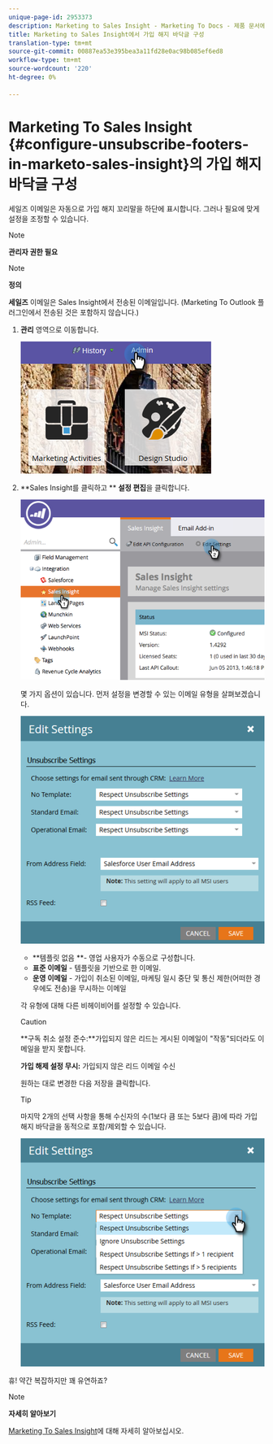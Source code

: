 ```yaml
---
unique-page-id: 2953373
description: Marketing to Sales Insight - Marketing To Docs - 제품 문서에서 가입 해지 바닥글 구성
title: Marketing to Sales Insight에서 가입 해지 바닥글 구성
translation-type: tm+mt
source-git-commit: 00887ea53e395bea3a11fd28e0ac98b085ef6ed8
workflow-type: tm+mt
source-wordcount: '220'
ht-degree: 0%

---
```



# Marketing To Sales Insight {#configure-unsubscribe-footers-in-marketo-sales-insight}의 가입 해지 바닥글 구성

세일즈 이메일은 자동으로 가입 해지 꼬리말을 하단에 표시합니다. 그러나 필요에 맞게 설정을 조정할 수 있습니다.

>[!NOTE]
>
>**관리자 권한 필요**

>[!NOTE]
>
>**정의**
>
>**세일즈** 이메일은 Sales Insight에서 전송된 이메일입니다. (Marketing To Outlook 플러그인에서 전송된 것은 포함하지 않습니다.)

1. **관리** 영역으로 이동합니다.

   ![](assets/one-1.png)

1. **Sales Insight를 클릭하고 ** **설정 편집**&#x200B;을 클릭합니다.

   ![](assets/two-1.png)

   몇 가지 옵션이 있습니다. 먼저 설정을 변경할 수 있는 이메일 유형을 살펴보겠습니다.

   ![](assets/three-1.png)

   * **템플릿 없음 **- 영업 사용자가 수동으로 구성합니다.
   * **표준 이메일**  - 템플릿을 기반으로 한 이메일.
   * **운영 이메일**  - 가입이 취소된 이메일, 마케팅 일시 중단 및 통신 제한(어떠한 경우에도 전송)을 무시하는 이메일

   각 유형에 대해 다른 비헤이비어를 설정할 수 있습니다.

   >[!CAUTION]
   >
   >**구독 취소 설정 준수:**가입되지 않은 리드는 게시된 이메일이 &quot;작동&quot;되더라도 이메일을 받지 못합니다.
   >
   >
   >**가입 해제 설정 무시:** 가입되지 않은 리드 이메일 수신

   원하는 대로 변경한 다음 저장을 클릭합니다.

   >[!TIP]
   >
   >마지막 2개의 선택 사항을 통해 수신자의 수(1보다 큼 또는 5보다 큼)에 따라 가입 해지 바닥글을 동적으로 포함/제외할 수 있습니다.

   ![](assets/four-1.png)

휴! 약간 복잡하지만 꽤 유연하죠?

>[!NOTE]
>
>**자세히 알아보기**
>
>[Marketing To Sales Insight](http://docs.marketo.com/display/docs/marketo+sales+insight)에 대해 자세히 알아보십시오.

